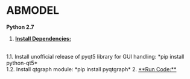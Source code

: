 # ABMODEL
**Python 2.7**
1. <ins>**Install Dependencies:**</ins>
<br>
1.1. Install unofficial release of pyqt5 library for GUI handling: *pip install python-qt5* 
<br>
1.2. Install qtgraph module: *pip install pyqtgraph*
2. <ins>**Run Code:**</ins>
<br>
